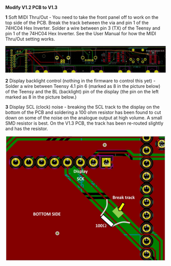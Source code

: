 **Modify V1.2 PCB to V1.3**

 **1**  Soft MIDI Thru/Out - You need to take the front panel off to work on the top side of the PCB. Break the track between the via and pin 1 of the 74HC04 Hex Inverter. Solder a wire between pin 3 (TX) of the Teensy and pin 1 of the 74HC04 Hex Inverter. See the User Manual for how the MIDI Thru/Out setting works.

[![V12-13_Modification](V12-13_Modification.jpg)](V12-13_Modification.jpg)

 **2**  Display backlight control (nothing in the firmware to control this yet) - Solder a wire between Teensy 4.1 pin 6 (marked as 8 in the picture below) of the Teensy and the BL (backlight) pin of the display (the pin on the left marked as 8 in the picture below.)

 **3** Display SCL (clock) noise - breaking the SCL track to the display on the bottom of the PCB and soldering a 100 ohm resistor has been found to cut down on some of the noise on the analogue output at high volume. A small SMD resistor is best. On the V1.3 PCB, the track has been re-routed slightly and has the resistor.

[![SCK_Fix](SCK_Fix.jpg)](SCK_Fix.jpg)
